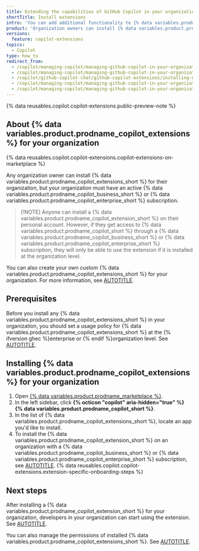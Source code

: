 ```yaml
---
title: Extending the capabilities of GitHub Copilot in your organization
shortTitle: Install extensions
intro: 'You can add additional functionality to {% data variables.product.prodname_copilot_short %} in your organization, by installing certain {% data variables.product.prodname_github_apps %} from {% data variables.product.prodname_marketplace %}.'
product: 'Organization owners can install {% data variables.product.prodname_copilot_extensions %} for an organization.'
versions:
  feature: copilot-extensions
topics:
  - Copilot
type: how_to
redirect_from:
  - /copilot/managing-copilot/managing-github-copilot-in-your-organization/customizing-copilot-for-your-organization/extending-the-capabilities-of-github-copilot-in-your-organization
  - /copilot/managing-copilot/managing-github-copilot-in-your-organization/enhancing-copilot-for-your-organization/extending-the-capabilities-of-github-copilot-in-your-organization
  - /copilot/github-copilot-chat/github-copilot-extensions/installing-github-copilot-extensions-for-your-organization
  - /copilot/managing-copilot/managing-github-copilot-in-your-organization/managing-github-copilot-features-in-your-organization/installing-github-copilot-extensions-for-your-organization
  - /copilot/managing-copilot/managing-github-copilot-in-your-organization/enhancing-copilot-for-your-organization/installing-github-copilot-extensions-for-your-organization
---
```


{% data reusables.copilot.copilot-extensions.public-preview-note %}

## About {% data variables.product.prodname_copilot_extensions %} for your organization

{% data reusables.copilot.copilot-extensions.copilot-extensions-on-marketplace %}

Any organization owner can install {% data variables.product.prodname_copilot_extensions_short %} for their organization, but your organization must have an active {% data variables.product.prodname_copilot_business_short %} or {% data variables.product.prodname_copilot_enterprise_short %} subscription.

> [!NOTE] Anyone can install a {% data variables.product.prodname_copilot_extension_short %} on their personal account. However, if they get access to {% data variables.product.prodname_copilot_short %} through a {% data variables.product.prodname_copilot_business_short %} or {% data variables.product.prodname_copilot_enterprise_short %} subscription, they will only be able to use the extension if it is installed at the organization level.

You can also create your own custom {% data variables.product.prodname_copilot_extensions_short %} for your organization. For more information, see [AUTOTITLE](/copilot/building-copilot-extensions/about-building-copilot-extensions).

## Prerequisites

Before you install any {% data variables.product.prodname_copilot_extensions_short %} in your organization, you should set a usage policy for {% data variables.product.prodname_copilot_extensions_short %} at the {% ifversion ghec %}enterprise or {% endif %}organization level. See [AUTOTITLE](/copilot/github-copilot-chat/github-copilot-extensions/managing-github-copilot-extensions).

## Installing {% data variables.product.prodname_copilot_extensions %} for your organization

1. Open [{% data variables.product.prodname_marketplace %}](https://github.com/marketplace?type=apps&copilot_app=true).
1. In the left sidebar, click **{% octicon "copilot" aria-hidden="true" %} {% data variables.product.prodname_copilot_short %}**.
1. In the list of {% data variables.product.prodname_copilot_extensions_short %}, locate an app you'd like to install.
1. To install the {% data variables.product.prodname_copilot_extension_short %} on an organization with a {% data variables.product.prodname_copilot_business_short %} or {% data variables.product.prodname_copilot_enterprise_short %} subscription, see [AUTOTITLE](/apps/using-github-apps/installing-a-github-app-from-github-marketplace-for-your-organizations).
{% data reusables.copilot.copilot-extensions.extension-specific-onboarding-steps %}

## Next steps

After installing a {% data variables.product.prodname_copilot_extension_short %} for your organization, developers in your organization can start using the extension. See [AUTOTITLE](/copilot/github-copilot-chat/github-copilot-extensions/using-github-copilot-extensions).

You can also manage the permissions of installed {% data variables.product.prodname_copilot_extensions_short %}. See [AUTOTITLE](/copilot/managing-copilot/managing-github-copilot-in-your-organization/setting-policies-for-copilot-in-your-organization/managing-policies-for-copilot-in-your-organization#managing-permissions-for-a-github-copilot-extension-in-your-organization).
